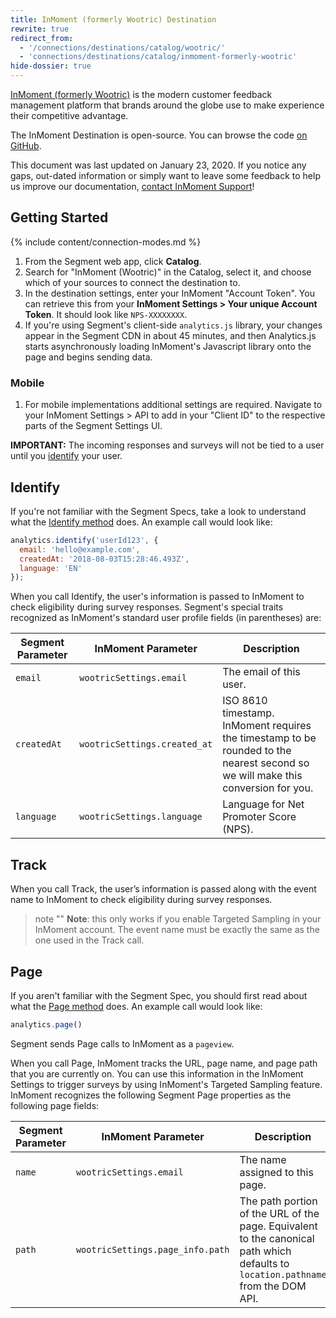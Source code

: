 ```yaml
---
title: InMoment (formerly Wootric) Destination
rewrite: true
redirect_from: 
  - '/connections/destinations/catalog/wootric/'
  - 'connections/destinations/catalog/inmoment-formerly-wootric'
hide-dossier: true
---
```


[InMoment (formerly Wootric)](https://www.wootric.com/?utm_source=segmentio&utm_medium=docs&utm_campaign=partners) is the modern customer feedback management platform that brands around the globe use to make experience their competitive advantage.

The InMoment Destination is open-source. You can browse the code [on GitHub](https://github.com/segmentio/analytics.js-integrations/tree/master/integrations/wootric).

This document was last updated on January 23, 2020. If you notice any gaps, out-dated information or simply want to leave some feedback to help us improve our documentation, [contact InMoment Support](mailto:support@wootric.com)!


## Getting Started

{% include content/connection-modes.md %}

1. From the Segment web app, click **Catalog**.
2. Search for "InMoment (Wootric)" in the Catalog, select it, and choose which of your sources to connect the destination to.
3. In the destination settings, enter your InMoment "Account Token".
   You can retrieve this from your **InMoment Settings > Your unique Account Token**. It should look like `NPS-XXXXXXXX`.
4. If you're using Segment's client-side `analytics.js` library, your changes appear in the Segment CDN in about 45 minutes, and then Analytics.js starts asynchronously loading InMoment's Javascript library onto the page and begins sending data.

### Mobile

1. For mobile implementations additional settings are required. Navigate to your InMoment Settings > API to add in your "Client ID" to the respective parts of the Segment Settings UI.

**IMPORTANT:**  The incoming responses and surveys will not be tied to a user until you [identify](https://segment.com/docs/connections/destinations/catalog/wootric-by-inmoment/#identify) your user.


## Identify

If you're not familiar with the Segment Specs, take a look to understand what the [Identify method](https://segment.com/docs/connections/spec/identify/) does. An example call would look like:

```javascript
analytics.identify('userId123', {
  email: 'hello@example.com',
  createdAt: '2018-08-03T15:28:46.493Z',
  language: 'EN'
});
```

When you call Identify, the user's information is passed to InMoment to check eligibility during survey responses. Segment's special traits recognized as InMoment's standard user profile fields (in parentheses) are:

| Segment Parameter  | InMoment Parameter                   | Description                          |
| ------------------ | ------------------------------------ | ------------------------------------ |
| `email`            | `wootricSettings.email`           | The email of this user.           |
| `createdAt`        | `wootricSettings.created_at` | ISO 8610 timestamp. InMoment requires the timestamp to be rounded to the nearest second so we will make this conversion for you. |
| `language`         | `wootricSettings.language`              | Language for Net Promoter Score (NPS). |


## Track

When you call Track, the user’s information is passed along with the event name to InMoment to check eligibility during survey responses.
> note ""
> **Note**: this only works if you enable Targeted Sampling in your InMoment account. The event name must be exactly the same as the one used in the Track call.

## Page

If you aren't familiar with the Segment Spec, you should first read about what the [Page method](https://segment.com/docs/connections/spec/page/) does. An example call would look like:

```js
analytics.page()
```

Segment sends Page calls to InMoment as a `pageview`.

When you call Page, InMoment tracks the URL, page name, and page path that you are currently on. You can use this information in the InMoment Settings to trigger surveys by using InMoment's Targeted Sampling feature.
InMoment recognizes the following Segment Page properties as the following page fields:

| Segment Parameter  | InMoment Parameter                   | Description                          |
| ------------------ | ------------------------------------ | ------------------------------------ |
| `name`            | `wootricSettings.email`           | The name assigned to this page.           |
| `path`            | `wootricSettings.page_info.path`           | The path portion of the URL of the page. Equivalent to the canonical path which defaults to `location.pathname` from the DOM API. |
